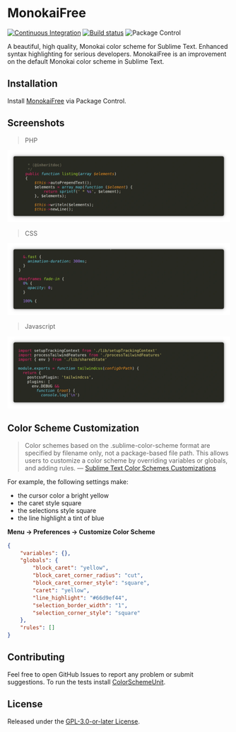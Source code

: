 # MonokaiFree

[![Continuous Integration](https://github.com/gerardroche/sublime-monokai-free/actions/workflows/ci.yml/badge.svg)](https://github.com/gerardroche/sublime-monokai-free/actions/workflows/ci.yml) [![Build status](https://ci.appveyor.com/api/projects/status/rbfi67f8aoamq322?svg=true)](https://ci.appveyor.com/project/gerardroche/sublime-monokai-free) ![Package Control](https://img.shields.io/packagecontrol/dt/MonokaiFree)

A beautiful, high quality, Monokai color scheme for Sublime Text. Enhanced syntax highlighting for serious developers. MonokaiFree is an improvement on the default Monokai color scheme in Sublime Text.

## Installation

Install [MonokaiFree](https://packagecontrol.io/packages/MonokaiFree) via Package Control.

## Screenshots

> PHP

![PHP](monokai-php.webp)

> CSS

![CSS](monokai-css.webp)

> Javascript

![Javascript](monokai-javascript.webp)

## Color Scheme Customization

> Color schemes based on the .sublime-color-scheme format are specified by filename only, not a package-based file path. This allows users to customize a color scheme by overriding variables or globals, and adding rules.
> &mdash; [Sublime Text Color Schemes Customizations](https://www.sublimetext.com/docs/color_schemes.html#customization)

For example, the following settings make:

- the cursor color a bright yellow
- the caret style square
- the selections style square
- the line highlight a tint of blue

**Menu → Preferences → Customize Color Scheme**

```json
{
    "variables": {},
    "globals": {
        "block_caret": "yellow",
        "block_caret_corner_radius": "cut",
        "block_caret_corner_style": "square",
        "caret": "yellow",
        "line_highlight": "#66d9ef44",
        "selection_border_width": "1",
        "selection_corner_style": "square"
    },
    "rules": []
}
```

## Contributing

Feel free to open GitHub Issues to report any problem or submit suggestions. To run the tests install [ColorSchemeUnit](https://github.com/gerardroche/sublime-color-scheme-unit).

## License

Released under the [GPL-3.0-or-later License](LICENSE).
